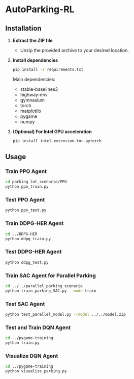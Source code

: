 # AutoParking-RL

## Installation

1. **Extract the ZIP file**
   - Unzip the provided archive to your desired location.

2. **Install dependencies**
   ```bash
   pip install -r requirements.txt
   ```
   Main dependencies:
   - stable-baselines3
   - highway-env
   - gymnasium
   - torch
   - matplotlib
   - pygame
   - numpy

3. **(Optional) For Intel GPU acceleration**
   ```bash
   pip install intel-extension-for-pytorch
   ```

## Usage

### Train PPO Agent

```bash
cd parking_lot_scenario/PPO
python ppo_train.py
```

### Test PPO Agent

```bash
python ppo_test.py
```

### Train DDPG-HER Agent

```bash
cd ../DDPG-HER
python ddpg_train.py
```

### Test DDPG-HER Agent

```bash
python ddpg_test.py
```

### Train SAC Agent for Parallel Parking

```bash
cd ../../parallel_parking_scenario
python train_parking_SAC.py --mode train
```

### Test SAC Agent

```bash
python test_parellel_model.py --model ../../model.zip
```

### Test and Train DQN Agent

```bash
cd ../pygame-training
python train.py
```
### Visualize DQN Agent

```bash
cd ../pygame-training
python visualize_parking.py
```




